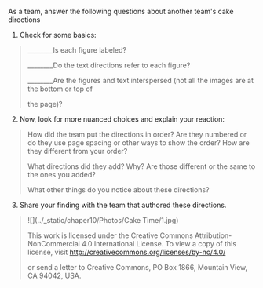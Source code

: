 As a team, answer the following questions about another team's cake directions

1.  Check for some basics:

> \_\_\_\_\_\_\_\_Is each figure labeled?
>
> \_\_\_\_\_\_\_\_Do the text directions refer to each figure?
>
> \_\_\_\_\_\_\_\_Are the figures and text interspersed (not all the images are at the bottom or top of
>
> the page)?

2.  Now, look for more nuanced choices and explain your reaction:

> How did the team put the directions in order? Are they numbered or do they use page spacing or other ways to show the order? How are they different from your order?
>
> What directions did they add? Why? Are those different or the same to the ones you added?
>
> What other things do you notice about these directions?

3.  Share your finding with the team that authored these directions.

> ![](../_static/chaper10/Photos/Cake Time/1.jpg)
>
> This work is licensed under the Creative Commons Attribution-NonCommercial 4.0 International License. To view a copy of this license, visit <http://creativecommons.org/licenses/by-nc/4.0/>
>
> or send a letter to Creative Commons, PO Box 1866, Mountain View, CA 94042, USA.
